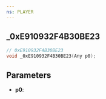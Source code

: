 ```yaml
---
ns: PLAYER
---
```

## _0xE910932F4B30BE23

```c
// 0xE910932F4B30BE23
void _0xE910932F4B30BE23(Any p0);
```

## Parameters
* **p0**:
